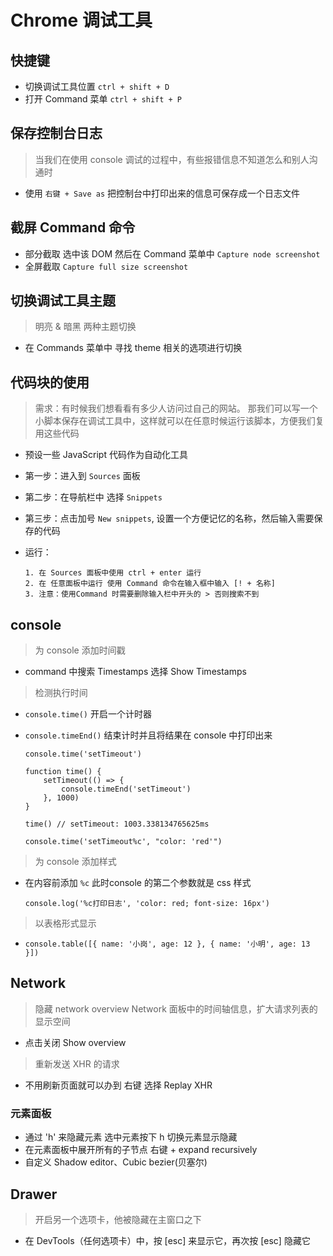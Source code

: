 # Chrome 调试工具

## 快捷键

* 切换调试工具位置 ` ctrl + shift + D `
* 打开 Command 菜单 ` ctrl + shift + P `

## 保存控制台日志

> 当我们在使用 console 调试的过程中，有些报错信息不知道怎么和别人沟通时

* 使用 `右键 + Save as` 把控制台中打印出来的信息可保存成一个日志文件

## 截屏 Command 命令

* 部分截取 选中该 DOM 然后在 Command 菜单中 `Capture node screenshot`
* 全屏截取 `Capture full size screenshot`

## 切换调试工具主题

> 明亮 & 暗黑 两种主题切换

* 在 Commands 菜单中 寻找 theme 相关的选项进行切换

## 代码块的使用

> 需求：有时候我们想看看有多少人访问过自己的网站。 那我们可以写一个小脚本保存在调试工具中，这样就可以在任意时候运行该脚本，方便我们复用这些代码

* 预设一些 JavaScript 代码作为自动化工具
* 第一步：进入到 `Sources` 面板
* 第二步：在导航栏中 选择 `Snippets`
* 第三步：点击加号 `New snippets`, 设置一个方便记忆的名称，然后输入需要保存的代码
* 运行：

	```
	1. 在 Sources 面板中使用 ctrl + enter 运行
	2. 在 任意面板中运行 使用 Command 命令在输入框中输入 [! + 名称]
	3. 注意：使用Command 时需要删除输入栏中开头的 > 否则搜索不到
	```

## console

> 为 console 添加时间戳

* command 中搜索 Timestamps 选择 Show Timestamps

> 检测执行时间

* `console.time()`  开启一个计时器
* `console.timeEnd()`  结束计时并且将结果在 console 中打印出来

	```
	console.time('setTimeout')
	
	function time() {
		setTimeout(() => {
			console.timeEnd('setTimeout')
		}, 1000)
	}
	
	time() // setTimeout: 1003.338134765625ms
	
	console.time('setTimeout%c', "color: 'red'")
	
	```

> 为 console 添加样式

* 在内容前添加 `%c` 此时console 的第二个参数就是 css 样式

	```
	console.log('%c打印日志', 'color: red; font-size: 16px')
	```

> 以表格形式显示

* `console.table([{ name: '小岗', age: 12 }, { name: '小明', age: 13 }])`

## Network

> 隐藏 network overview Network 面板中的时间轴信息，扩大请求列表的显示空间

* 点击关闭 Show overview

> 重新发送 XHR 的请求

* 不用刷新页面就可以办到 右键 选择 Replay XHR

### 元素面板

* 通过 'h' 来隐藏元素 选中元素按下 h 切换元素显示隐藏
* 在元素面板中展开所有的子节点 右键 + expand recursively
* 自定义 Shadow editor、Cubic bezier(贝塞尔) 

## Drawer

> 开启另一个选项卡，他被隐藏在主窗口之下

* 在 DevTools（任何选项卡）中，按 [esc] 来显示它，再次按 [esc] 隐藏它






